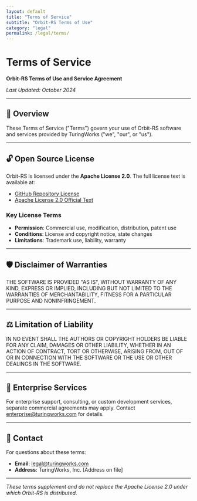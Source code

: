 ```yaml
---
layout: default
title: "Terms of Service"
subtitle: "Orbit-RS Terms of Use"
category: "legal"
permalink: /legal/terms/
---
```


# Terms of Service

**Orbit-RS Terms of Use and Service Agreement**

*Last Updated: October 2024*

---

## 📄 Overview

These Terms of Service ("Terms") govern your use of Orbit-RS software and services provided by TuringWorks ("we", "our", or "us").

---

## 🔓 Open Source License

Orbit-RS is licensed under the **Apache License 2.0**. The full license text is available at:
- [GitHub Repository License](https://github.com/TuringWorks/orbit-rs/blob/main/LICENSE)
- [Apache License 2.0 Official Text](https://www.apache.org/licenses/LICENSE-2.0)

### Key License Terms
- **Permission**: Commercial use, modification, distribution, patent use
- **Conditions**: License and copyright notice, state changes  
- **Limitations**: Trademark use, liability, warranty

---

## 🛡️ Disclaimer of Warranties

THE SOFTWARE IS PROVIDED "AS IS", WITHOUT WARRANTY OF ANY KIND, EXPRESS OR IMPLIED, INCLUDING BUT NOT LIMITED TO THE WARRANTIES OF MERCHANTABILITY, FITNESS FOR A PARTICULAR PURPOSE AND NONINFRINGEMENT.

---

## ⚖️ Limitation of Liability

IN NO EVENT SHALL THE AUTHORS OR COPYRIGHT HOLDERS BE LIABLE FOR ANY CLAIM, DAMAGES OR OTHER LIABILITY, WHETHER IN AN ACTION OF CONTRACT, TORT OR OTHERWISE, ARISING FROM, OUT OF OR IN CONNECTION WITH THE SOFTWARE OR THE USE OR OTHER DEALINGS IN THE SOFTWARE.

---

## 🤝 Enterprise Services

For enterprise support, consulting, or custom development services, separate commercial agreements may apply. Contact [enterprise@turingworks.com](mailto:enterprise@turingworks.com) for details.

---

## 📧 Contact

For questions about these terms:
- **Email**: [legal@turingworks.com](mailto:legal@turingworks.com)
- **Address**: TuringWorks, Inc. [Address on file]

---

*These terms supplement and do not replace the Apache License 2.0 under which Orbit-RS is distributed.*